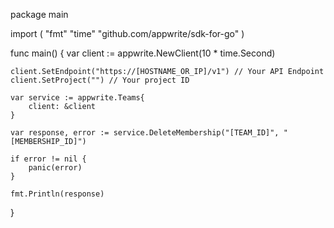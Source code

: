 package main

import (
    "fmt"
    "time"
    "github.com/appwrite/sdk-for-go"
)

func main() {
    var client := appwrite.NewClient(10 * time.Second)

    client.SetEndpoint("https://[HOSTNAME_OR_IP]/v1") // Your API Endpoint
    client.SetProject("") // Your project ID

    var service := appwrite.Teams{
        client: &client
    }

    var response, error := service.DeleteMembership("[TEAM_ID]", "[MEMBERSHIP_ID]")

    if error != nil {
        panic(error)
    }

    fmt.Println(response)
}
